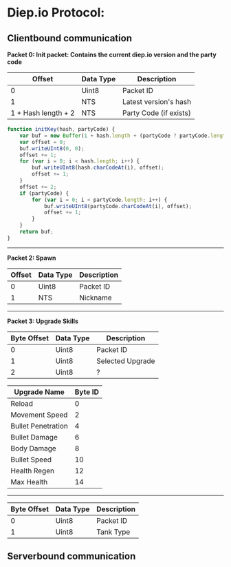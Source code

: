 # Diep.io Protocol:

## Clientbound communication

**Packet 0: Init packet: Contains the current diep.io version and the party code**

| Offset | Data Type | Description |
| ------------- | ------------- | ------------- |
| 0 | Uint8 | Packet ID |
| 1 | NTS | Latest version's hash |
| 1 + Hash length + 2 | NTS | Party Code (if exists) |

```javascript
function initKey(hash, partyCode) {
    var buf = new Buffer(1 + hash.length + (partyCode ? partyCode.length : 0) + 4);
    var offset = 0;
    buf.writeUInt8(0, 0);
    offset += 1;
    for (var i = 0; i < hash.length; i++) {
        buf.writeUInt8(hash.charCodeAt(i), offset);
        offset += 1;
    }
    offset += 2;
    if (partyCode) {
        for (var i = 0; i < partyCode.length; i++) {
            buf.writeUInt8(partyCode.charCodeAt(i), offset);
            offset += 1;
        }
    }
    return buf;
}
```

----------

**Packet 2: Spawn**

| Offset | Data Type | Description |
| ------------- | ------------- | ------------- |
| 0 | Uint8 | Packet ID |
| 1 | NTS | Nickname |

----------

**Packet 3: Upgrade Skills**

| Byte Offset  | Data Type | Description |
| ------------- | ------------- | ------------- |
| 0  | Uint8  | Packet ID  |
| 1  | Uint8  | Selected Upgrade  |
| 2  | Uint8  | ?  |


| Upgrade Name  | Byte ID |
| ------------- | ------------- |
| Reload  | 0  |
| Movement Speed  | 2  |
| Bullet Penetration  | 4  |
| Bullet Damage  | 6  |
| Body Damage  | 8  |
| Bullet Speed  | 10  |
| Health Regen  | 12  |
| Max Health  | 14  |

----------

| Byte Offset  | Data Type | Description |
| ------------- | ------------- | ------------- |
| 0  | Uint8  | Packet ID  |
| 1  | Uint8  | Tank Type  |



## Serverbound communication
